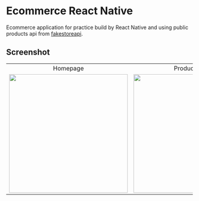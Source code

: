 # Ecommerce React Native

Ecommerce application for practice build by React Native and using public products api from [fakestoreapi](https://fakestoreapi.com/).

## Screenshot

<table>
  <tr>
    <td align="center">Homepage</td>
    <td align="center">Product Page</td>
    <td align="center">Cart Page</td>
  </tr>
  <tr>
    <td><img src="https://user-images.githubusercontent.com/78087668/166332924-4c67da10-a58b-4184-8d00-67129de068c7.png" alt="" width="320" /></td>
    <td><img src="https://user-images.githubusercontent.com/78087668/166333266-d335fd27-c35a-4ce1-844f-0cd1bca56f7a.png" alt="" width="320" /></td>
    <td><img src="https://user-images.githubusercontent.com/78087668/166333282-6cf365f1-e10d-4b37-9f2f-e5a6679bd05d.png" alt="" width="320" /></td>
  </tr>
<table>

